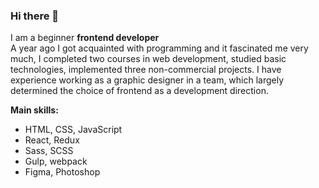 ### Hi there 👋
I am a beginner __frontend developer__  
A year ago I got acquainted with programming and it fascinated me very much, I completed two courses in web development, studied basic technologies, implemented three non-commercial projects. I have experience working as a graphic designer in a team, which largely determined the choice of frontend as a development direction.

__Main skills:__
* HTML, CSS, JavaScript
* React, Redux
* Sass, SCSS
* Gulp, webpack
* Figma, Photoshop

